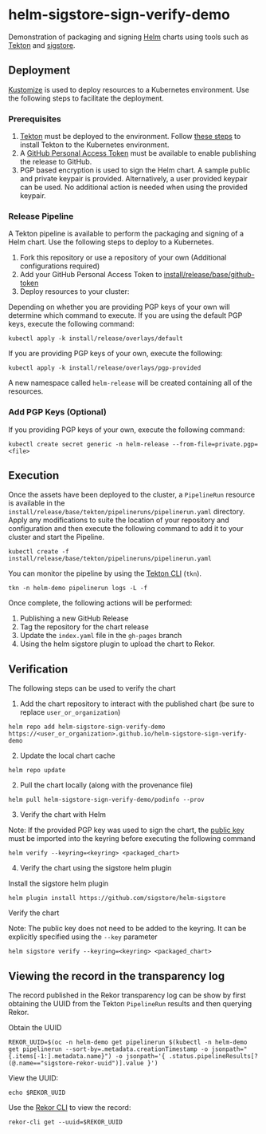 # helm-sigstore-sign-verify-demo

Demonstration of packaging and signing [Helm](https://helm.sh/) charts using tools such as [Tekton](https://tekton.dev/) and [sigstore](https://sigstore.dev/).

## Deployment

[Kustomize](https://kustomize.io) is used to deploy resources to a Kubernetes environment. Use the following steps to facilitate the deployment.


### Prerequisites

1. [Tekton](https://tekton.dev/) must be deployed to the environment. Follow [these steps](https://tekton.dev/docs/getting-started/) to install Tekton to the Kubernetes environment.
2. A [GitHub Personal Access Token](https://docs.github.com/en/authentication/keeping-your-account-and-data-secure/creating-a-personal-access-token) must be available to enable publishing the release to GitHub.
3. PGP based encryption is used to sign the Helm chart. A sample public and private keypair is provided. Alternatively, a user provided keypair can be used. No additional action is needed when using the provided keypair.


### Release Pipeline

A Tekton pipeline is available to perform the packaging and signing of a Helm chart. Use the following steps to deploy to a Kubernetes. 

1. Fork this repository or use a repository of your own (Additional configurations required)
2. Add your GitHub Personal Access Token to [install/release/base/github-token](install/release/base/github-token)
3. Deploy resources to your cluster:

Depending on whether you are providing PGP keys of your own will determine which command to execute. If you are using the default PGP keys, execute the following command:

```shell
kubectl apply -k install/release/overlays/default
```

If you are providing PGP keys of your own, execute the following:

```shell
kubectl apply -k install/release/overlays/pgp-provided
```

A new namespace called `helm-release` will be created containing all of the resources.

### Add PGP Keys (Optional)

If you providing PGP keys of your own, execute the following command:

```shell
kubectl create secret generic -n helm-release --from-file=private.pgp=<file>
```

## Execution

Once the assets have been deployed to the cluster, a `PipelineRun` resource is available in the `install/release/base/tekton/pipelineruns/pipelinerun.yaml` directory. Apply any modifications to suite the location of your repository and configuration and then execute the following command to add it to your cluster and start the Pipeline.

```shell
kubectl create -f install/release/base/tekton/pipelineruns/pipelinerun.yaml
```

You can monitor the pipeline by using the [Tekton CLI](https://github.com/tektoncd) (`tkn`).

```shell
tkn -n helm-demo pipelinerun logs -L -f
```

Once complete, the following actions will be performed:

1. Publishing a new GitHub Release
2. Tag the repository for the chart release
3. Update the `index.yaml` file in the `gh-pages` branch
4. Using the helm sigstore plugin to upload the chart to Rekor.

## Verification

The following steps can be used to verify the chart

1. Add the chart repository to interact with the published chart (be sure to replace `user_or_organization`)

```shell
helm repo add helm-sigstore-sign-verify-demo https://<user_or_organization>.github.io/helm-sigstore-sign-verify-demo
```

2. Update the local chart cache

```shell
helm repo update
```

2. Pull the chart locally (along with the provenance file)

```shell
helm pull helm-sigstore-sign-verify-demo/podinfo --prov
```

3. Verify the chart with Helm

Note: If the provided PGP key was used to sign the chart, the [public key](install/release/overlays/default/) must be imported into the keyring before executing the following command

```shell
helm verify --keyring=<keyring> <packaged_chart>
```

4. Verify the chart using the sigstore helm plugin

Install the sigstore helm plugin

```shell
helm plugin install https://github.com/sigstore/helm-sigstore
```

Verify the chart

Note: The public key does not need to be added to the keyring. It can be explicitly specified using the `--key` parameter

```shell
helm sigstore verify --keyring=<keyring> <packaged_chart>
```

## Viewing the record in the transparency log

The record published in the Rekor transparency log can be show by first obtaining the UUID from the Tekton `PipelineRun` results and then querying Rekor.

Obtain the UUID

```shell
REKOR_UUID=$(oc -n helm-demo get pipelinerun $(kubectl -n helm-demo get pipelinerun --sort-by=.metadata.creationTimestamp -o jsonpath="{.items[-1:].metadata.name}") -o jsonpath='{ .status.pipelineResults[?(@.name=="sigstore-rekor-uuid")].value }')
```

View the UUID:

```shell
echo $REKOR_UUID
```

Use the [Rekor CLI](https://github.com/sigstore/rekor) to view the record:

```shell
rekor-cli get --uuid=$REKOR_UUID
```
